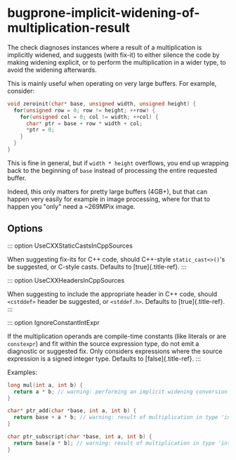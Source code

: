 # bugprone-implicit-widening-of-multiplication-result

The check diagnoses instances where a result of a multiplication is
implicitly widened, and suggests (with fix-it) to either silence the
code by making widening explicit, or to perform the multiplication in a
wider type, to avoid the widening afterwards.

This is mainly useful when operating on very large buffers. For example,
consider:

```c++
void zeroinit(char* base, unsigned width, unsigned height) {
  for(unsigned row = 0; row != height; ++row) {
    for(unsigned col = 0; col != width; ++col) {
      char* ptr = base + row * width + col;
      *ptr = 0;
    }
  }
}
```

This is fine in general, but if `width * height` overflows, you end up
wrapping back to the beginning of `base` instead of processing the
entire requested buffer.

Indeed, this only matters for pretty large buffers (4GB+), but that can
happen very easily for example in image processing, where for that to
happen you \"only\" need a \~269MPix image.

## Options

::: option
UseCXXStaticCastsInCppSources

When suggesting fix-its for C++ code, should C++-style
`static_cast<>()`\'s be suggested, or C-style casts. Defaults to
[true]{.title-ref}.
:::

::: option
UseCXXHeadersInCppSources

When suggesting to include the appropriate header in C++ code, should
`<cstddef>` header be suggested, or `<stddef.h>`. Defaults to
[true]{.title-ref}.
:::

::: option
IgnoreConstantIntExpr

If the multiplication operands are compile-time constants (like literals
or are `constexpr`) and fit within the source expression type, do not
emit a diagnostic or suggested fix. Only considers expressions where the
source expression is a signed integer type. Defaults to
[false]{.title-ref}.
:::

Examples:

```c++
long mul(int a, int b) {
  return a * b; // warning: performing an implicit widening conversion to type 'long' of a multiplication performed in type 'int'
}

char* ptr_add(char *base, int a, int b) {
  return base + a * b; // warning: result of multiplication in type 'int' is used as a pointer offset after an implicit widening conversion to type 'ssize_t'
}

char ptr_subscript(char *base, int a, int b) {
  return base[a * b]; // warning: result of multiplication in type 'int' is used as a pointer offset after an implicit widening conversion to type 'ssize_t'
}
```
